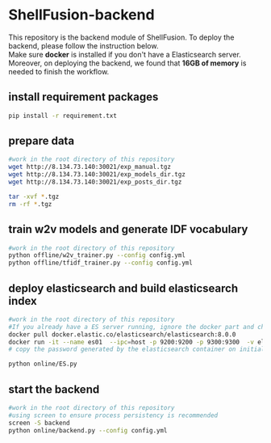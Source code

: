 # ShellFusion-backend
This repository is the backend module of ShellFusion. To deploy the backend, please follow the instruction below.
<br>Make sure **docker** is installed if you don't have a Elasticsearch server.
<br>Moreover, on deploying the backend, we found that **16GB of memory** is needed to finish the workflow.
## **install requirement packages**
```bash
pip install -r requirement.txt
```
## **prepare data**
```bash
#work in the root directory of this repository
wget http://8.134.73.140:30021/exp_manual.tgz
wget http://8.134.73.140:30021/exp_models_dir.tgz
wget http://8.134.73.140:30021/exp_posts_dir.tgz

tar -xvf *.tgz
rm -rf *.tgz
```
## **train w2v models and generate IDF vocabulary**
```bash
#work in the root directory of this repository
python offline/w2v_trainer.py --config config.yml
python offline/tfidf_trainer.py --config config.yml
```

## **deploy elasticsearch and build elasticsearch index**
```bash
#work in the root directory of this repository
#If you already have a ES server running, ignore the docker part and change the ES profile in line 17 of ES.py to your specific ES server.
docker pull docker.elastic.co/elasticsearch/elasticsearch:8.0.0
docker run -it --name es01  --ipc=host -p 9200:9200 -p 9300:9300  -v elasticsearch.yml:/config/elasticsearch.yml docker.elastic.co/elasticsearch/elasticsearch:8.0.0
# copy the password generated by the elasticsearch container on initialization. change the "<yourpassword>" in line 17 of ES.py to that password.

python online/ES.py
```
## **start the backend**
```bash
#work in the root directory of this repository
#using screen to ensure process persistency is recommended
screen -S backend
python online/backend.py --config config.yml
```

